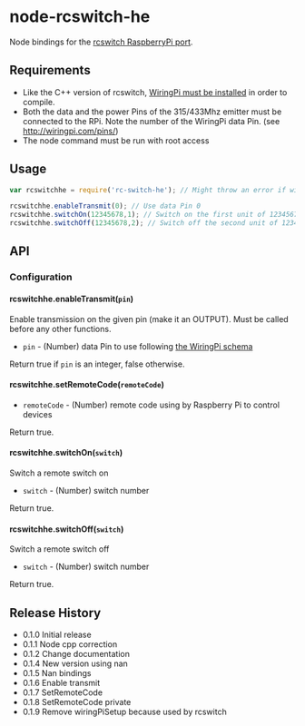 node-rcswitch-he
================

Node bindings for the [rcswitch RaspberryPi port](https://github.com/r10r/rcswitch-pi).

## Requirements

* Like the C++ version of rcswitch, [WiringPi must be installed](https://projects.drogon.net/raspberry-pi/wiringpi/download-and-install/) in order to compile.
* Both the data and the power Pins of the 315/433Mhz emitter must be connected to the RPi. Note the number of the WiringPi data Pin. (see http://wiringpi.com/pins/)
* The node command must be run with root access

## Usage

```javascript
var rcswitchhe = require('rc-switch-he'); // Might throw an error if wiring pi init failed (no root)

rcswitchhe.enableTransmit(0); // Use data Pin 0
rcswitchhe.switchOn(12345678,1); // Switch on the first unit of 12345678 group
rcswitchhe.switchOff(12345678,2); // Switch off the second unit of 12345678 group
```

## API

### Configuration

#### rcswitchhe.enableTransmit(`pin`)

Enable transmission on the given pin (make it an OUTPUT). Must be called before any other functions.

* `pin` - (Number) data Pin to use following [the WiringPi schema](http://wiringpi.com/pins/)

Return true if `pin` is an integer, false otherwise.

#### rcswitchhe.setRemoteCode(`remoteCode`)

* `remoteCode` - (Number) remote code using by Raspberry Pi to control devices

Return true.

#### rcswitchhe.switchOn(`switch`)

Switch a remote switch on

* `switch` - (Number) switch number

Return true.

#### rcswitchhe.switchOff(`switch`)

Switch a remote switch off

* `switch` - (Number) switch number

Return true.

## Release History

* 0.1.0 Initial release
* 0.1.1 Node cpp correction
* 0.1.2 Change documentation
* 0.1.4 New version using nan
* 0.1.5 Nan bindings
* 0.1.6 Enable transmit
* 0.1.7 SetRemoteCode
* 0.1.8 SetRemoteCode private
* 0.1.9 Remove wiringPiSetup because used by rcswitch